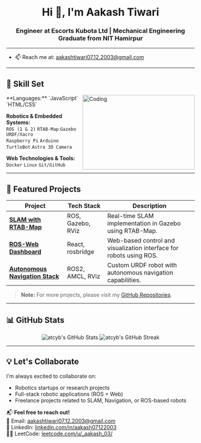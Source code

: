 <h1 align="center">Hi 👋, I'm Aakash Tiwari</h1>
<h3 align="center">Engineer at Escorts Kubota Ltd | Mechanical Engineering Graduate from NIT Hamirpur</h3>

---

- 📫 Reach me at: [aakashtiwari07.12.2003@gmail.com](mailto:aakashtiwari07.12.2003@gmail.com)

---

## 🧠 Skill Set
<img align="right" alt="Coding" width="300" height="200" src="https://media.giphy.com/media/qgQUggAC3Pfv687qPC/giphy.gif">
**Languages:**  
`JavaScript` `HTML/CSS`

**Robotics & Embedded Systems:**  
`ROS (1 & 2)` `RTAB-Map` `Gazebo` `URDF/Xacro`  
`Raspberry Pi` `Arduino` `TurtleBot` `Astra 3D Camera`

**Web Technologies & Tools:**  
`Docker` `Linux` `Git/GitHub`

---

## 🚀 Featured Projects

| Project | Tech Stack | Description |
|---------|-----------|-------------|
| [**SLAM with RTAB-Map**](https://github.com/atcyb/slam-rtabmap-ros) | ROS, Gazebo, RViz | Real-time SLAM implementation in Gazebo using RTAB-Map. |
| [**ROS-Web Dashboard**](https://github.com/atcyb/ros-web-dashboard) | React, rosbridge | Web-based control and visualization interface for robots using ROS. |
| [**Autonomous Navigation Stack**](https://github.com/atcyb/robot-nav-stack) | ROS2, AMCL, RViz | Custom URDF robot with autonomous navigation capabilities. |

> **Note:** For more projects, please visit my [GitHub Repositories](https://github.com/atcyb?tab=repositories).


---

## 📊 GitHub Stats

<p align="center">
  <img src="https://github-readme-stats.vercel.app/api?username=atcyb&show_icons=true&theme=radical" alt="atcyb's GitHub Stats" />
  <img src="https://github-readme-streak-stats.herokuapp.com/?user=atcyb&theme=radical" alt="atcyb's GitHub Streak" />
</p>

---

## 💡 Let's Collaborate

I'm always excited to collaborate on:

- Robotics startups or research projects  
- Full-stack robotic applications (ROS + Web)  
- Freelance projects related to SLAM, Navigation, or ROS-based robots  

📬 **Feel free to reach out!**  
📧 Email: [aakashtiwari07.12.2003@gmail.com](mailto:aakashtiwari07.12.2003@gmail.com)  
🔗 LinkedIn: [linkedin.com/in/aakash07122003](https://www.linkedin.com/in/aakash07122003/)  
👨‍💻 LeetCode: [leetcode.com/u/_aakash_03/](https://leetcode.com/u/_aakash_03/)  
